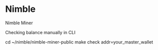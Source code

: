 # Nimble
Nimble Miner

Checking balance manually in CLI

cd ~/nimble/nimble-miner-public
make check addr=your_master_wallet
